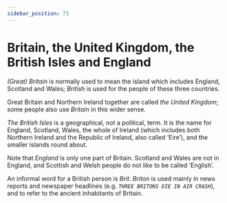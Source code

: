 ```yaml
---
sidebar_position: 73
---
```


# Britain, the United Kingdom, the British Isles and England

*(Great) Britain* is normally used to mean the island which includes England, Scotland and Wales; *British* is used for the people of these three countries.

Great Britain and Northern Ireland together are called *the United Kingdom*; some people also use *Britain* in this wider sense.

*The British Isles* is a geographical, not a political, term. It is the name for England, Scotland, Wales, the whole of Ireland (which includes both Northern Ireland and the Republic of Ireland, also called ‘Eire’), and the smaller islands round about.

Note that *England* is only one part of Britain. Scotland and Wales are not in England, and Scottish and Welsh people do not like to be called ‘English’.

An informal word for a British person is *Brit*. *Briton* is used mainly in news reports and newspaper headlines (e.g. *``THREE BRITONS DIE IN AIR CRASH``*), and to refer to the ancient inhabitants of Britain.
